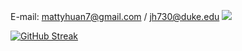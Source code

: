 E-mail: mattyhuan7@gmail.com / jh730@duke.edu ![](https://komarev.com/ghpvc/?username=Matty-7)

[![GitHub Streak](https://streak-stats.demolab.com?user=Matty-7&theme=dark&hide_border=true&exclude_days=Sat%2CSun)](https://git.io/streak-stats)
